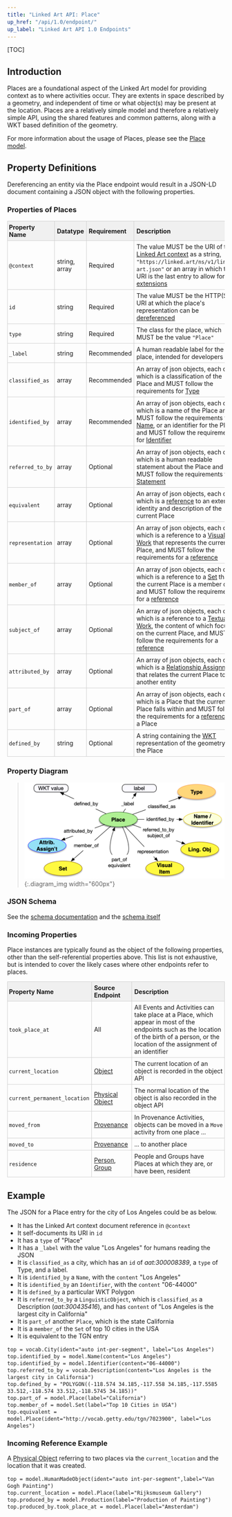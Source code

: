 ```yaml
---
title: "Linked Art API: Place"
up_href: "/api/1.0/endpoint/"
up_label: "Linked Art API 1.0 Endpoints"
---
```


<style>
th, td {
  padding: 5px 5px;
  text-align: left;
  border: 1px solid #D0D0D0; }
th { background: #F0F0F0; }
th:first-child, td:first-child { padding-left: 3px; }
th:last-child, td:last-child { padding-right: 3px; }
</style>

[TOC]

## Introduction

Places are a foundational aspect of the Linked Art model for providing context as to where activities occur. They are extents in space described by a geometry, and independent of time or what object(s) may be present at the location. Places are a relatively simple model and therefore a relatively simple API, using the shared features and common patterns, along with a WKT based definition of the geometry.

For more information about the usage of Places, please see the [Place model](/model/place/).

## Property Definitions

Dereferencing an entity via the Place endpoint would result in a JSON-LD document containing a JSON object with the following properties.

### Properties of Places

| Property Name     | Datatype      | Requirement | Description | 
|-------------------|---------------|-------------|-------------|
| `@context`        | string, array | Required    | The value MUST be the URI of the [Linked Art context](../../json-ld/) as a string, `"https://linked.art/ns/v1/linked-art.json"` or an array in which the URI is the last entry to allow for [extensions](../../json-ld/extensions) | 
| `id`              | string        | Required    | The value MUST be the HTTP(S) URI at which the place's representation can be [dereferenced](../../protocol/) |  
| `type`            | string        | Required    | The class for the place, which MUST be the value `"Place"` |
| `_label`          | string        | Recommended | A human readable label for the place, intended for developers |
| `classified_as`   | array         | Recommended | An array of json objects, each of which is a classification of the Place and MUST follow the requirements for [Type](../../shared/type/) |
| `identified_by`   | array         | Recommended | An array of json objects, each of which is a name of the Place and MUST follow the requirements for [Name](../../shared/name/), or an identifier for the Place and MUST follow the requirements for [Identifier](../../shared/identifier/) |
| `referred_to_by`  | array         | Optional    | An array of json objects, each of which is a human readable statement about the Place and MUST follow the requirements for [Statement](../../shared/statement/) |
| `equivalent`      | array         | Optional    | An array of json objects, each of which is a [reference](../../shared/reference) to an external identity and description of the current Place |
| `representation`  | array         | Optional    | An array of json objects, each of which is a reference to a [Visual Work](../visual_work) that represents the current Place, and MUST follow the requirements for a [reference](../../shared/reference/) |
| `member_of`       | array         | Optional    | An array of json objects, each of which is a reference to a [Set](../set/) that the current Place is a member of and MUST follow the requirements for a [reference](../../shared/reference/) |
| `subject_of`      | array         | Optional    | An array of json objects, each of which is a reference to a [Textual Work](../textual_work/), the content of which focuses on the current Place, and MUST follow the requirements for a [reference](../../shared/reference) |
| `attributed_by`   | array         | Optional    | An array of json objects, each of which is a [Relationship Assignment](../../shared/assignment/) that relates the current Place to another entity |
| `part_of`         | array         | Optional    | An array of json objects, each of which is a Place that the current Place falls within and MUST follow the requirements for a [reference](../../shared/reference/) to a Place |
| `defined_by`      | string        | Optional    | A string containing the [WKT](https://en.wikipedia.org/wiki/Well-known_text_representation_of_geometry) representation of the geometry of the Place |


### Property Diagram

> ![diagram](place_properties.png){:.diagram_img width="600px"}

### JSON Schema

See the [schema documentation](../../schema_docs/place) and the [schema itself](../../schema/place.json)


### Incoming Properties

Place instances are typically found as the object of the following properties, other than the self-referential properties above.  This list is not exhaustive, but is intended to cover the likely cases where other endpoints refer to places.

| Property Name      | Source Endpoint | Description |
|--------------------|-----------------|-------------|
| `took_place_at`    | All | All Events and Activities can take place at a Place, which appear in most of the endpoints such as the location of the birth of a person, or the location of the assignment of an identifier  |
| `current_location` | [Object](../physical_object/) | The current location of an object is recorded in the object API |
| `current_permanent_location` | [Physical Object](../physical_object/) | The normal location of the object is also recorded in the object API |
| `moved_from`       | [Provenance](../provenance_activity/) | In Provenance Activities, objects can be moved in a `Move` activity from one place ...| 
| `moved_to`         | [Provenance](../provenance_activity/) | ... to another place |
| `residence`        | [Person](../person/), [Group](../group/) | People and Groups have Places at which they are, or have been, resident |


## Example

The JSON for a Place entry for the city of Los Angeles could be as below.

* It has the Linked Art context document reference in `@context`
* It self-documents its URI in `id`
* It has a `type` of "Place"
* It has a `_label` with the value "Los Angeles" for humans reading the JSON
* It is `classified_as` a city, which has an `id` of _aat:300008389_, a `type` of Type, and a label. 
* It is `identified_by` a `Name`, with the `content` "Los Angeles"
* It is `identified_by` an `Identifier`, with the `content` "06-44000"
* It is `defined_by` a particular WKT Polygon
* It is `referred_to_by` a `LinguisticObject`, which is `classified_as` a Description (_aat:300435416_), and has `content` of "Los Angeles is the largest city in California"
* It is `part_of` another `Place`, which is the state California
* It is a `member_of` the `Set` of top 10 cities in the USA
* It is equivalent to the TGN entry 


```crom
top = vocab.City(ident="auto int-per-segment", label="Los Angeles")
top.identified_by = model.Name(content="Los Angeles")
top.identified_by = model.Identifier(content="06-44000")
top.referred_to_by = vocab.Description(content="Los Angeles is the largest city in California")
top.defined_by = "POLYGON((-118.574 34.185,-117.558 34.185,-117.5585 33.512,-118.574 33.512,-118.5745 34.185))"
top.part_of = model.Place(label="California")
top.member_of = model.Set(label="Top 10 Cities in USA")
top.equivalent = model.Place(ident="http://vocab.getty.edu/tgn/7023900", label="Los Angeles")
```


### Incoming Reference Example

A [Physical Object](../physical_object/) referring to two places via the `current_location` and the location that it was created.

```crom
top = model.HumanMadeObject(ident="auto int-per-segment",label="Van Gogh Painting")
top.current_location = model.Place(label="Rijksmuseum Gallery")
top.produced_by = model.Production(label="Production of Painting")
top.produced_by.took_place_at = model.Place(label="Amsterdam")
```
